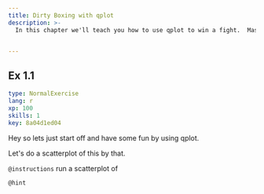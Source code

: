 ```yaml
---
title: Dirty Boxing with qplot
description: >-
  In this chapter we'll teach you how to use qplot to win a fight.  Mastering ggplot2 language can be overwhelming at first and there is a helper function called qplot() (q for quick plot) which can be used to create the most common types of graphs.  You'll probably be suprised how powerful it is.  


---
```

## Ex 1.1

```yaml
type: NormalExercise
lang: r
xp: 100
skills: 1
key: 8a04d1ed04
```

Hey so lets just start off and have some fun by using qplot.  

Let's do a scatterplot of this by that.


`@instructions`
run a scatterplot of

`@hint`










